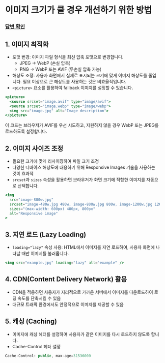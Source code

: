 # 이미지 크기가 클 경우 개선하기 위한 방법

### [답변 확인](https://www.maeil-mail.kr/question/54)

## 1. **이미지 최적화**

- 포맷 변경: 이미지 파일 형식을 최신 압축 포맷으로 변경합니다.
  - JPEG → WebP (손실 압축)
  - PNG → WebP 또는 AVIF (무손실 압축 가능)
- 해상도 조정: 사용자 화면에서 실제로 표시되는 크기에 맞게 이미지 해상도를 줄입니다. 필요 이상으로 큰 해상도를 사용하는 것은 비효율적입니다.
- `<picture>` 요소를 활용하여 fallback 이미지를 설정할 수 있습니다.

```jsx
<picture>
  <source srcset="image.avif" type="image/avif">
  <source srcset="image.webp" type="image/webp">
  <img src="image.jpg" alt="Image description">
</picture>
```

이 코드는 브라우저가 AVIF를 우선 시도하고, 지원하지 않을 경우 WebP 또는 JPEG를 로드하도록 설정합니다.

## 2. **이미지 사이즈 조정**

- 필요한 크기에 맞게 리사이징하여 파일 크기 조정
- 다양한 디바이스 해상도에 대응하기 위해 Responsive Images 기술을 사용하는 것이 효과적
- `srcset`과 `sizes` 속성을 활용하면 브라우저가 화면 크기에 적합한 이미지를 자동으로 선택합니다.

```jsx
<img
  src="image-800w.jpg"
  srcset="image-480w.jpg 480w, image-800w.jpg 800w, image-1200w.jpg 1200w"
  sizes="(max-width: 600px) 480px, 800px"
  alt="Responsive image"
>
```

## 3. **지연 로드 (Lazy Loading)**

- `loading="lazy"` 속성 사용: HTML에서 이미지를 지연 로드하여, 사용자 화면에 나타날 때만 이미지를 불러옵니다.

```jsx
<img src="example.jpg" loading="lazy" alt="example" />
```

## 4. **CDN(Content Delivery Network) 활용**

- CDN을 적용하면 사용자가 지리적으로 가까운 서버에서 이미지를 다운로드하여 로딩 속도를 단축시킬 수 있음
- 대규모 트래픽 환경에서도 안정적으로 이미지를 제공할 수 있음

## 5. **캐싱 (Caching)**

- 이미지에 캐싱 헤더를 설정하여 사용자가 같은 이미지를 다시 로드하지 않도록 합니다.
- Cache-Control 헤더 설정

```jsx
Cache-Control: public, max-age=31536000
```
